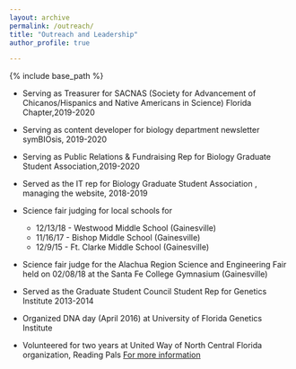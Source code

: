 ```yaml
---
layout: archive
permalink: /outreach/
title: "Outreach and Leadership"
author_profile: true

---
```

{% include base_path %}

* Serving as Treasurer for SACNAS (Society for Advancement of Chicanos/Hispanics and Native Americans in Science) Florida Chapter,2019-2020
* Serving as content developer for biology department newsletter symBIOsis, 2019-2020
* Serving as Public Relations & Fundraising Rep for Biology Graduate Student Association,2019-2020
* Served as the IT rep for Biology Graduate Student Association , managing the website, 2018-2019
* Science fair judging for local schools for 
    - 12/13/18 - Westwood Middle School (Gainesville)
    - 11/16/17 - Bishop Middle School (Gainesville) 
    - 12/9/15 - Ft. Clarke Middle School (Gainesville)

* Science fair judge for the Alachua Region Science and Engineering Fair held on 02/08/18 at the Santa Fe College Gymnasium (Gainesville)
* Served as the Graduate Student Council Student Rep for Genetics Institute 2013-2014
* Organized DNA day (April 2016) at University of Florida Genetics Institute 
* Volunteered for two years at United Way of North Central Florida organization, Reading Pals [For more information](http://www.unitedwayncfl.org/readingpals-0) 

